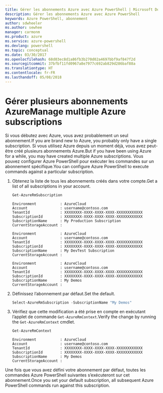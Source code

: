 ```yaml
---
title: Gérer les abonnements Azure avec Azure PowerShell | Microsoft Docs
description: Gérer les abonnements Azure avec Azure PowerShell
keywords: Azure PowerShell, abonnement
author: sdwheeler
ms.author: sewhee
manager: carmonm
ms.product: azure
ms.service: azure-powershell
ms.devlang: powershell
ms.topic: conceptual
ms.date: 03/30/2017
ms.openlocfilehash: 68d03ec8d1a86fb3b270d02a4697bbf9af847f2d
ms.sourcegitcommit: 37bfbf11fd0967a8e7977c692ab829d286baf88a
ms.translationtype: HT
ms.contentlocale: fr-FR
ms.lasthandoff: 05/08/2018
---
```

# <a name="manage-multiple-azure-subscriptions"></a><span data-ttu-id="a52ec-104">Gérer plusieurs abonnements Azure</span><span class="sxs-lookup"><span data-stu-id="a52ec-104">Manage multiple Azure subscriptions</span></span>

<span data-ttu-id="a52ec-105">Si vous débutez avec Azure, vous avez probablement un seul abonnement.</span><span class="sxs-lookup"><span data-stu-id="a52ec-105">If you are brand new to Azure, you probably only have a single subscription.</span></span> <span data-ttu-id="a52ec-106">Si vous utilisez Azure depuis un moment déjà, vous avez peut-être créé plusieurs abonnements Azure.</span><span class="sxs-lookup"><span data-stu-id="a52ec-106">But if you have been using Azure for a while, you may have created multiple Azure subscriptions.</span></span> <span data-ttu-id="a52ec-107">Vous pouvez configurer Azure PowerShell pour exécuter les commandes sur un abonnement spécifique.</span><span class="sxs-lookup"><span data-stu-id="a52ec-107">You can configure Azure PowerShell to execute commands against a particular subscription.</span></span>

1. <span data-ttu-id="a52ec-108">Obtenez la liste de tous les abonnements créés dans votre compte.</span><span class="sxs-lookup"><span data-stu-id="a52ec-108">Get a list of all subscriptions in your account.</span></span>

    ```powershell
    Get-AzureRmSubscription
    ```

    ```
    Environment           : AzureCloud
    Account               : username@contoso.com
    TenantId              : XXXXXXXX-XXXX-XXXX-XXXX-XXXXXXXXXXXX
    SubscriptionId        : XXXXXXXX-XXXX-XXXX-XXXX-XXXXXXXXXXXX
    SubscriptionName      : My Production Subscription
    CurrentStorageAccount :

    Environment           : AzureCloud
    Account               : username@contoso.com
    TenantId              : XXXXXXXX-XXXX-XXXX-XXXX-XXXXXXXXXXXX
    SubscriptionId        : XXXXXXXX-XXXX-XXXX-XXXX-XXXXXXXXXXXX
    SubscriptionName      : My DevTest Subscription
    CurrentStorageAccount :

    Environment           : AzureCloud
    Account               : username@contoso.com
    TenantId              : XXXXXXXX-XXXX-XXXX-XXXX-XXXXXXXXXXXX
    SubscriptionId        : XXXXXXXX-XXXX-XXXX-XXXX-XXXXXXXXXXXX
    SubscriptionName      : My Demos
    CurrentStorageAccount :
    ```

2. <span data-ttu-id="a52ec-109">Définissez l’abonnement par défaut.</span><span class="sxs-lookup"><span data-stu-id="a52ec-109">Set the default.</span></span>

    ```powershell
    Select-AzureRmSubscription -SubscriptionName "My Demos"
    ```

3. <span data-ttu-id="a52ec-110">Vérifiez que cette modification a été prise en compte en exécutant l’applet de commande `Get-AzureRmContext`.</span><span class="sxs-lookup"><span data-stu-id="a52ec-110">Verify the change by running the `Get-AzureRmContext` cmdlet.</span></span>

    ```powershell
    Get-AzureRmContext
    ```

    ```
    Environment           : AzureCloud
    Account               : username@contoso.com
    TenantId              : XXXXXXXX-XXXX-XXXX-XXXX-XXXXXXXXXXXX
    SubscriptionId        : XXXXXXXX-XXXX-XXXX-XXXX-XXXXXXXXXXXX
    SubscriptionName      : My Demos
    CurrentStorageAccount :
    ```

<span data-ttu-id="a52ec-111">Une fois que vous avez défini votre abonnement par défaut, toutes les commandes Azure PowerShell suivantes s’exécuteront sur cet abonnement.</span><span class="sxs-lookup"><span data-stu-id="a52ec-111">Once you set your default subscription, all subsequent Azure PowerShell commands run against this subscription.</span></span>
